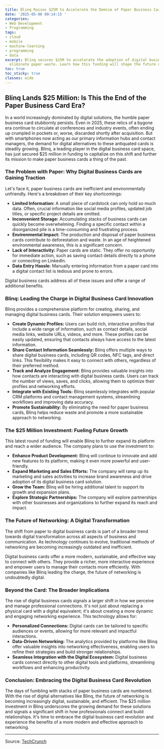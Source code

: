 ```yaml
---
title: Blinq Raises $25M to Accelerate the Demise of Paper Business Cards
date: '2025-05-06 09:14:15 '
categories:
- Web Development
- Programming
tags:
- cloud
- mobile
- machine-learning
- programming
- data
excerpt: Blinq secures $25M to accelerate the adoption of digital business cards and
  eliminate paper waste. Learn how this funding will shape the future of networking.
toc: true
toc_sticky: true
classes: wide
---
```


## Blinq Lands $25 Million: Is This the End of the Paper Business Card Era?

In a world increasingly dominated by digital solutions, the humble paper business card stubbornly persists. Even in 2025, these relics of a bygone era continue to circulate at conferences and industry events, often ending up crumpled in pockets or, worse, discarded shortly after acquisition. But with smartphones now acting as our primary information hubs and contact managers, the demand for digital alternatives to these antiquated cards is steadily growing. Blinq, a leading player in the digital business card space, has just secured $25 million in funding to capitalize on this shift and further its mission to make paper business cards a thing of the past.

### The Problem with Paper: Why Digital Business Cards are Gaining Traction

Let's face it, paper business cards are inefficient and environmentally unfriendly. Here's a breakdown of their key shortcomings:

*   **Limited Information:** A small piece of cardstock can only hold so much data. Often, crucial information like social media profiles, updated job titles, or specific project details are omitted.
*   **Inconvenient Storage:** Accumulating stacks of business cards can quickly become overwhelming. Finding a specific contact within a disorganized pile is a time-consuming and frustrating process.
*   **Environmental Impact:** The production and disposal of paper business cards contribute to deforestation and waste. In an age of heightened environmental awareness, this is a significant concern.
*   **Lack of Interactivity:** Paper cards are static. They offer no opportunity for immediate action, such as saving contact details directly to a phone or connecting on LinkedIn.
*   **Data Entry Hassle:** Manually entering information from a paper card into a digital contact list is tedious and prone to errors.

Digital business cards address all of these issues and offer a range of additional benefits.

### Blinq: Leading the Charge in Digital Business Card Innovation

Blinq provides a comprehensive platform for creating, sharing, and managing digital business cards. Their solution empowers users to:

*   **Create Dynamic Profiles:** Users can build rich, interactive profiles that include a wide range of information, such as contact details, social media links, website URLs, videos, and more. These profiles can be easily updated, ensuring that contacts always have access to the latest information.
*   **Share Contact Information Seamlessly:** Blinq offers multiple ways to share digital business cards, including QR codes, NFC tags, and direct links. This flexibility makes it easy to connect with others, regardless of their preferred method.
*   **Track and Analyze Engagement:** Blinq provides valuable insights into how contacts are interacting with digital business cards. Users can track the number of views, saves, and clicks, allowing them to optimize their profiles and networking efforts.
*   **Integrate with Existing Tools:** Blinq seamlessly integrates with popular CRM platforms and contact management systems, streamlining workflows and improving data accuracy.
*   **Promote Sustainability:** By eliminating the need for paper business cards, Blinq helps reduce waste and promote a more sustainable approach to networking.

### The $25 Million Investment: Fueling Future Growth

This latest round of funding will enable Blinq to further expand its platform and reach a wider audience. The company plans to use the investment to:

*   **Enhance Product Development:** Blinq will continue to innovate and add new features to its platform, making it even more powerful and user-friendly.
*   **Expand Marketing and Sales Efforts:** The company will ramp up its marketing and sales activities to increase brand awareness and drive adoption of its digital business card solution.
*   **Grow the Team:** Blinq will be hiring additional talent to support its growth and expansion plans.
*   **Explore Strategic Partnerships:** The company will explore partnerships with other businesses and organizations to further expand its reach and impact.

### The Future of Networking: A Digital Transformation

The shift from paper to digital business cards is part of a broader trend towards digital transformation across all aspects of business and communication. As technology continues to evolve, traditional methods of networking are becoming increasingly outdated and inefficient.

Digital business cards offer a more modern, sustainable, and effective way to connect with others. They provide a richer, more interactive experience and empower users to manage their contacts more efficiently. With companies like Blinq leading the charge, the future of networking is undoubtedly digital.

### Beyond the Card: The Broader Implications

The rise of digital business cards signals a larger shift in how we perceive and manage professional connections. It's not just about replacing a physical card with a digital equivalent; it's about creating a more dynamic and engaging networking experience. This technology allows for:

*   **Personalized Connections:** Digital cards can be tailored to specific audiences or events, allowing for more relevant and impactful interactions.
*   **Data-Driven Networking:** The analytics provided by platforms like Blinq offer valuable insights into networking effectiveness, enabling users to refine their strategies and build stronger relationships.
*   **Seamless Integration with the Digital Ecosystem:** Digital business cards connect directly to other digital tools and platforms, streamlining workflows and enhancing productivity.

### Conclusion: Embracing the Digital Business Card Revolution

The days of fumbling with stacks of paper business cards are numbered. With the rise of digital alternatives like Blinq, the future of networking is becoming increasingly digital, sustainable, and efficient. The $25 million investment in Blinq underscores the growing demand for these solutions and signals a significant shift in how professionals connect and build relationships. It's time to embrace the digital business card revolution and experience the benefits of a more modern and effective approach to networking.


---

Source: [TechCrunch](https://techcrunch.com/2025/05/06/blinq-grabs-25m-series-a-for-its-digital-business-card-platform/)